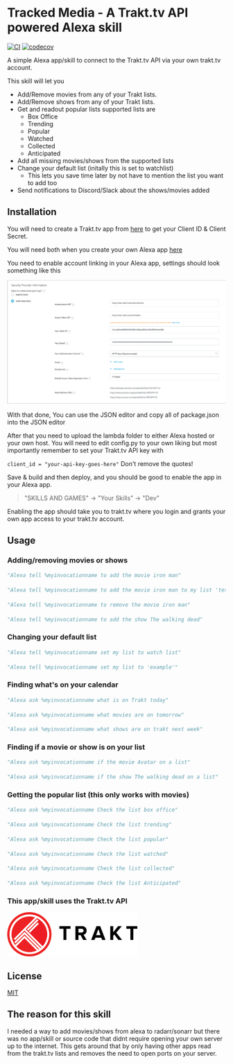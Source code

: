 # Tracked Media - A Trakt.tv API powered Alexa skill
[![CI](https://github.com/1337-server/Tracked-media/actions/workflows/main.yml/badge.svg)](https://github.com/1337-server/Tracked-media/actions/workflows/main.yml)
[![codecov](https://codecov.io/gh/1337-server/Tracked-media/branch/master/graph/badge.svg?token=P3MW0Y5TNL)](https://codecov.io/gh/1337-server/Tracked-media)


A simple Alexa app/skill to connect to the Trakt.tv API via your own trakt.tv account.

This skill will let you 
 - Add/Remove movies from any of your Trakt lists.
 - Add/Remove shows from any of your Trakt lists.
 - Get and readout popular lists supported lists are
     - Box Office
     - Trending
     - Popular
     - Watched
     - Collected
     - Anticipated
 - Add all missing movies/shows from the supported lists
 - Change your default list (initally this is set to watchlist)
     - This lets you save time later by not have to mention the list you want to add too
 - Send notifications to Discord/Slack about the shows/movies added
 

## Installation

You will need to create a Trakt.tv app from [here](https://trakt.tv/oauth/applications) to get your Client ID & Client Secret.

You will need both when you create your own Alexa app [here](https://developer.amazon.com/alexa/console/ask)

You need to enable account linking in your Alexa app,
settings should look something like this

![sample linking info ](sample.png)

With that done, You can use the JSON editor and copy all of package.json into the JSON editor

After that you need to upload the lambda folder to either Alexa hosted or your own host.
You will need to edit config.py to your own liking but most importantly remember to set your Trakt.tv API key with

```client_id = "your-api-key-goes-here"```
Don't remove the quotes!


Save & build and then deploy, and you should be good to enable the app in your Alexa app.

>"SKILLS AND GAMES" -> "Your Skills" -> "Dev"

Enabling the app should take you to trakt.tv where you login and grants your own app access to your trakt.tv account.

## Usage
### Adding/removing movies or shows
```python
"Alexa tell %myinvocationname to add the movie iron man"

"Alexa tell %myinvocationname to add the movie iron man to my list 'test' "

"Alexa tell %myinvocationname to remove the movie iron man"

"Alexa tell %myinvocationname to add the show The walking dead"
```
### Changing your default list
```python
"Alexa tell %myinvocationname set my list to watch list"

"Alexa tell %myinvocationname set my list to 'example'"

```
### Finding what's on your calendar
```python
"Alexa ask %myinvocationname what is on Trakt today"

"Alexa ask %myinvocationname what movies are on tomorrow"

"Alexa ask %myinvocationname what shows are on trakt next week"

```

### Finding if a movie or show is on your list
```python
"Alexa ask %myinvocationname if the movie Avatar on a list"

"Alexa ask %myinvocationname if the show The walking dead on a list"

```


### Getting the popular list (this only works with movies)
```python
"Alexa ask %myinvocationname Check the list box office"

"Alexa ask %myinvocationname Check the list trending"

"Alexa ask %myinvocationname Check the list popular"

"Alexa ask %myinvocationname Check the list watched"

"Alexa ask %myinvocationname Check the list collected"

"Alexa ask %myinvocationname Check the list Anticipated"
```

### This app/skill uses the Trakt.tv API 

<img src="https://raw.githubusercontent.com/1337-server/Tracked-media/master_1/assets/images/trakt-wide-red-black.png" width="300" />

## License
[MIT](https://choosealicense.com/licenses/mit/)

## The reason for this skill
I needed a way to add movies/shows from alexa to radarr/sonarr but there was no app/skill or source code that didnt require opening your own server up to the internet.
This gets around that by only having other apps read from the trakt.tv lists and removes the need to open ports on your server.
